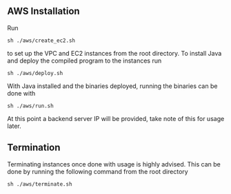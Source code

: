 ## AWS Installation

Run

    sh ./aws/create_ec2.sh

to set up the VPC and EC2 instances from the root directory. To install Java and deploy the compiled program to the instances run

    sh ./aws/deploy.sh

With Java installed and the binaries deployed, running the binaries can be done with

    sh ./aws/run.sh

At this point a backend server IP will be provided, take note of this for usage later.

## Termination

Terminating instances once done with usage is highly advised. This can be done by running the following command from the root directory

    sh ./aws/terminate.sh